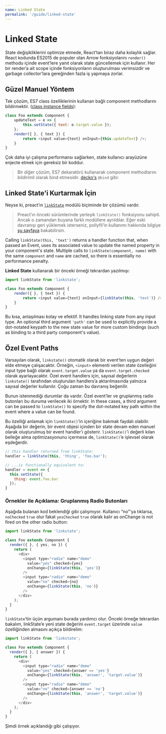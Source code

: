 ```yaml
---
name: Linked State
permalink: '/guide/linked-state'
---
```


# Linked State

State değişikliklerini optimize etmede, React’tan biraz daha kolaylık sağlar. React kodunda ES2015 de populer olan Arrow fonksiyolarını `render()` methodu içinde event’lere yanıt olarak state güncellemek için kullanır. Her bir render’a ait scope içinde fonksiyonların oluşturulması verimsizdir ve garbage collector’lara gereğinden fazla iş yapmaya zorlar.

## Güzel Manuel Yöntem

Tek çözüm, ES7 class özelliklerinin kullanan bağlı component methodlarını bildirmektir. ([class instance fields](https://github.com/jeffmo/es-class-fields-and-static-properties)):

```js
class Foo extends Component {
	updateText = e => {
		this.setState({ text: e.target.value });
	};
	render({ }, { text }) {
		return <input value={text} onInput={this.updateText} />;
	}
}
```

Çok daha iyi çalışma performansı sağlarken, state kullanıcı arayüzüne enjecte etmek için gereksiz bir koddur.

>Bir diğer çözüm, ES7 dekaratörü kullanarak  component methodlarını _bildirimli_ olarak bind etmesidir. [decko's](http://git.io/decko) `@bind` gibi:


## Linked State'i Kurtarmak İçin

Neyse ki, preact’ın [`linkState`](https://github.com/developit/linkstate) modülü biçiminde bir çözümü vardır.

>Preact’ın önceki sürümlerinde yerleşik `linkState()` fonksiyonu sahipti. Ancak o zamandan buyana farklı modüllere ayrıldılar. Eğer eski davranışı geri yüklemek isterseniz, pollyfil’in kullanımı hakkında bilgiye [şu sayfaya](https://github.com/developit/linkstate#usage) bakabilirsin.

Calling `linkState(this, 'text')` returns a handler function that, when passed an Event, uses its associated value to update the named property in your component's state.  Multiple calls to `linkState(component, name)` with the same `component` and `name` are cached, so there is essentially no performance penalty.

**Linked State** kullanarak bir önceki örneği tekrardan yazılmışı:

```js
import linkState from 'linkstate';

class Foo extends Component {
	render({ }, { text }) {
		return <input value={text} onInput={linkState(this, 'text')} />;
	}
}
```

Bu kısa, anlaşılması kolay ve efektif. It handles linking state from any input type. An optional third argument `'path'` can be used to explicitly provide a dot-notated keypath to the new state value for more custom bindings (such as binding to a third party component's value).


## Özel Event Paths

Varsayılan olarak, `linkstate()` otomatik olarak bir event’ten uygun değeri elde etmeye çalışacaktır. Örneğin, `<input>` elementi verilen state özelleğini input type bağlı olarak `event.target.value` ya da `event.target.checked` olarak ayarlayacaktır. Özel event handlers için, sayısal değerlerin `linkstate()` tarafından oluşturulan handlers’a aktarılmasında yalnızca sayısal değerler kullanılır. Çoğu zaman bu davranış beğenilir.

Bunun istenmediği durumlar da vardır.  Özel event’ler ve gruplanmış radio butonları bu duruma verilecek iki örnektir. In these cases, a third argument can be passed to `linkState()` to specify the dot-notated key path within the event where a value can be found.

Bu özelliği anlamak için `linkState()`’in içeriğine bakmak faydalı olabilir. Aşağıda bir değerin, bir event objesi içinden bir state devam eden manuel olarak oluşturulmuş bir event handler’ı gösterir. `linkState()`’i değerli kılan belleğe alma optimizasyonunu içermese de, `linkState()`’e işlevsel olarak eşdeğerdir.

```js
// this handler returned from linkState:
handler = linkState(this, 'thing', 'foo.bar');

// ...is functionally equivalent to:
handler = event => {
  this.setState({
    thing: event.foo.bar
  });
}
```


### Örnekler ile Açıklama: Gruplanmış Radio Butonları

Aşağıda bulanan kod beklendiği gibi çalışmıyor. Kullanıcı “no”’ya tıklarsa, `noChecked` `true` olur fakat `yesChecked` `true` olarak kalır as onChange is not fired on the other radio button:

```js
import linkState from 'linkstate';

class Foo extends Component {
  render({ }, { yes, no }) {
    return (
      <div>
        <input type="radio" name="demo"
          value="yes" checked={yes}
          onChange={linkState(this, 'yes')}
        />
        <input type="radio" name="demo"
          value="no" checked={no}
          onChange={linkState(this, 'no')}
        />
      </div>
    );
  }
}
```

`linkState`’tin üçün argumanı burada yardımcı olur. Önceki örneğe tekrardan bakalım, linkState’e yeni state değerini `event.target` üzerinde `value` özelliğinden almasını açıkça bildirelim:

```js
import linkState from 'linkstate';

class Foo extends Component {
  render({ }, { answer }) {
    return (
      <div>
        <input type="radio" name="demo"
          value="yes" checked={answer == 'yes'}
          onChange={linkState(this, 'answer', 'target.value')}
        />
        <input type="radio" name="demo"
          value="no" checked={answer == 'no'}
          onChange={linkState(this, 'answer', 'target.value')}
        />
      </div>
    );
  }
}
```

Şimdi örnek açıklandığı gibi çalışıyor.
